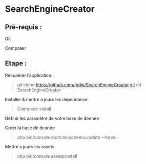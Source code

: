 SearchEngineCreator
========================

Pré-requis :
--------------
Git

Composer

Etape :
--------------
Récupérer l’application:
> git clone https://github.com/lpdw/SearchEngineCreator.git
> cd SearchEngineCreator

Installer & mettre à jours les dépendance
> Composer install

Définir les paramètre de votre base de donnée

Créer la base de donnée
>php bin/console doctrine:schema:update --force

Mettre a jours les assets
>php bin/console assets:install
